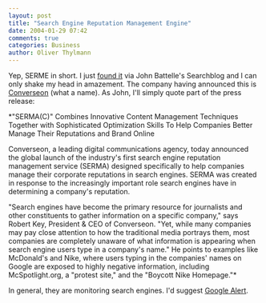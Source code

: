 ```yaml
---
layout: post
title: "Search Engine Reputation Management Engine"
date: 2004-01-29 07:42
comments: true
categories: Business
author: Oliver Thylmann
---
```



Yep, SERME in short. I just [found it](http://battellemedia.com/archives/000280.php) via John Battelle's Searchblog and I can only shake my head in amazement. The company having announced this is [Converseon](http://www.converseon.com/) (what a name). As John, I'll simply quote part of the press release:

*&quot;SERMA(C)&quot; Combines Innovative Content Management Techniques Together with Sophisticated Optimization Skills To Help Companies Better Manage Their Reputations and Brand Online
 
Converseon, a leading digital communications agency, today announced the global launch of the industry's first search engine reputation management service (SERMA) designed specifically to help companies manage their corporate reputations in search engines. SERMA was created in response to the increasingly important role search engines have in determining a company's reputation.

&quot;Search engines have become the primary resource for journalists and other constituents to gather information on a specific company,&quot; says Robert Key, President &amp; CEO of Converseon. &quot;Yet, while many companies may pay close attention to how the traditional media portrays them, most companies are completely unaware of what information is appearing when search engine users type in a company's name.&quot; He points to examples like McDonald's and Nike, where users typing in the companies' names on Google are exposed to highly negative information, including McSpotlight.org, a &quot;protest site,&quot; and the &quot;Boycott Nike Homepage.&quot;*

In general, they are monitoring search engines. I'd suggest [Google Alert](http://www.googlealert.com/).

